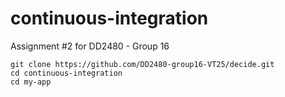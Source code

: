 # continuous-integration
Assignment #2 for DD2480 - Group 16

```
git clone https://github.com/DD2480-group16-VT25/decide.git
cd continuous-integration
cd my-app
```
    
